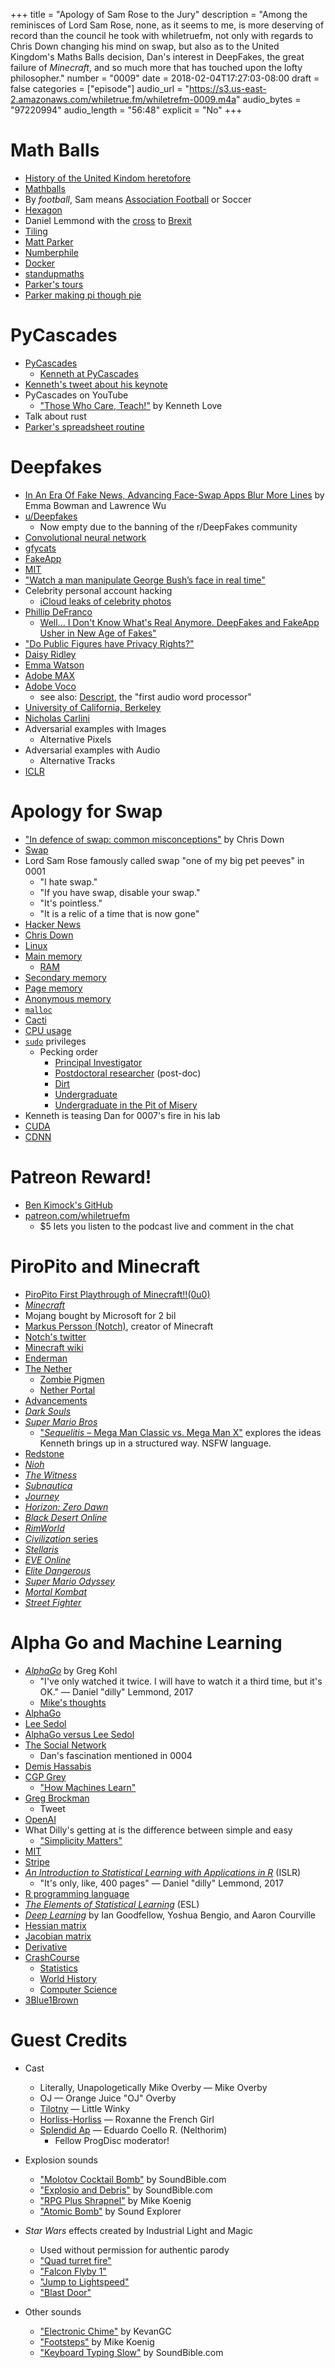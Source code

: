 +++
title = "Apology of Sam Rose to the Jury"
description = "Among the reminisces of Lord Sam Rose, none, as it seems to me, is more deserving of record than the council he took with whiletruefm, not only with regards to Chris Down changing his mind on swap, but also as to the United Kingdom's Maths Balls decision, Dan's interest in DeepFakes, the great failure of *Minecraft*, and so much more that has touched upon the lofty philosopher."
number = "0009"
date = 2018-02-04T17:27:03-08:00
draft = false
categories = ["episode"]
audio_url = "https://s3.us-east-2.amazonaws.com/whiletrue.fm/whiletrefm-0009.m4a"
audio_bytes = "97220994"
audio_length = "56:48"
explicit = "No"
+++

# Math Balls
* [History of the United Kindom heretofore](https://en.wikipedia.org/wiki/History_of_the_United_Kingdom)
* [Mathballs](https://petition.parliament.uk/petitions/202305)
* By *football*, Sam means [Association Football](https://en.wikipedia.org/wiki/Association_football) or Soccer
* [Hexagon](https://en.wikipedia.org/wiki/Hexagon)
* Daniel Lemmond with the [cross](https://en.wikipedia.org/wiki/Cross_(football)) to [Brexit](https://en.wikipedia.org/wiki/Brexit)
* [Tiling](https://en.wikipedia.org/wiki/Tessellation)
* [Matt Parker](http://standupmaths.com)
* [Numberphile](https://www.youtube.com/channel/UCoxcjq-8xIDTYp3uz647V5A)
* [Docker](https://www.docker.com)
* [standupmaths](https://www.youtube.com/channel/UCSju5G2aFaWMqn-_0YBtq5A)
* [Parker's tours](http://standupmaths.com/shows/)
* [Parker making pi though pie](https://www.youtube.com/watch?v=ZNiRzZ66YN0)

# PyCascades
* [PyCascades](https://www.pycascades.com)
  * [Kenneth at PyCascades](https://www.pycascades.com/talks/those-who-care-teach/)
* [Kenneth's tweet about his keynote](https://twitter.com/kennethlove/status/955835708115058688)
* PyCascades on YouTube
  * ["Those Who Care, Teach!"](https://www.youtube.com/watch?v=jNqIYsLcvrM&index=9&list=PLcNrB7gPa-NcF_-QQpI5uHnvJGnQkHRUQ) by Kenneth Love
* Talk about rust
* [Parker's spreadsheet routine](https://www.youtube.com/watch?v=UBX2QQHlQ_I)

# Deepfakes
* [In An Era Of Fake News, Advancing Face-Swap Apps Blur More Lines](https://www.npr.org/2018/02/03/582767531/in-an-era-of-fake-news-advancing-face-swap-apps-blur-more-lines) by Emma Bowman and Lawrence Wu
* [u/Deepfakes](https://www.reddit.com/user/deepfakes/comments/)
  * Now empty due to the banning of the r/DeepFakes community
* [Convolutional neural network](https://en.wikipedia.org/wiki/Convolutional_neural_network)
* [gfycats](https://gfycat.com)
* [FakeApp](http://www.fakeapp.org)
* [MIT](https://en.wikipedia.org/wiki/Massachusetts_Institute_of_Technology)
* ["Watch a man manipulate George Bush’s face in real time"](https://www.theverge.com/2016/3/21/11275462/facial-transfer-donald-trump-george-bush-video)
* Celebrity personal account hacking
  * [iCloud leaks of celebrity photos](https://en.wikipedia.org/wiki/ICloud_leaks_of_celebrity_photos)
* [Phillip DeFranco](https://en.wikipedia.org/wiki/Philip_DeFranco)
  * [Well... I Don't Know What's Real Anymore. DeepFakes and FakeApp Usher in New Age of Fakes"](https://www.youtube.com/watch?v=Uivy6vnP2B0)
* ["Do Public Figures have Privacy Rights?"](https://soapboxie.com/social-issues/Do-Public-Figures-have-Privacy-Rights)
* [Daisy Ridley](https://en.wikipedia.org/wiki/Daisy_Ridley)
* [Emma Watson](https://en.wikipedia.org/wiki/Emma_Watson)
* [Adobe MAX](https://max.adobe.com)
* [Adobe Voco](https://en.wikipedia.org/wiki/Adobe_Voco)
  * see also: [Descript](https://www.descript.com), the "first audio word processor"
* [University of California, Berkeley](https://en.wikipedia.org/wiki/University_of_California,_Berkeley)
* [Nicholas Carlini](https://nicholas.carlini.com)
* Adversarial examples with Images
  * Alternative Pixels
* Adversarial examples with Audio
  * Alternative Tracks
* [ICLR](https://iclr.cc)

# Apology for Swap
* ["In defence of swap: common misconceptions"](https://chrisdown.name/2018/01/02/in-defence-of-swap.html) by Chris Down
* [Swap](https://serverfault.com/questions/48486/what-is-swap-memory)
* Lord Sam Rose famously called swap "one of my big pet peeves" in 0001
  * "I hate swap."
  * "If you have swap, disable your swap."
  * "It's pointless."
  * "It is a relic of a time that is now gone"
* [Hacker News](https://news.ycombinator.com/)
* [Chris Down](https://chrisdown.name/)
* [Linux](https://www.kernel.org/)
* [Main memory](https://en.wikipedia.org/wiki/Computer_data_storage#Primary_storage)
  * [RAM](https://en.wikipedia.org/wiki/Random-access_memory)
* [Secondary memory](https://en.wikipedia.org/wiki/Auxiliary_memory)
* [Page memory](https://en.wikipedia.org/wiki/Paging)
* [Anonymous memory](https://en.wikipedia.org/wiki/Virtual_memory)
* [`malloc`](https://en.wikipedia.org/wiki/C_dynamic_memory_allocation)
* [Cacti](https://www.cacti.net)
* [CPU usage](https://en.wikipedia.org/wiki/CPU_time)
* [`sudo`](https://en.wikipedia.org/wiki/Sudo) privileges
  * Pecking order
    * [Principal Investigator](https://en.wikipedia.org/wiki/Principal_investigator)
    * [Postdoctoral researcher](https://en.wikipedia.org/wiki/Principal_investigator) (post-doc)
    * [Dirt](https://en.wikipedia.org/wiki/Dirt)
    * [Undergraduate](https://en.wikipedia.org/wiki/Undergraduate_research)
    * [Undergraduate in the Pit of Misery](https://www.youtube.com/watch?v=boD27Qq9kJw)
* Kenneth is teasing Dan for 0007's fire in his lab
* [CUDA](https://en.wikipedia.org/wiki/CUDA)
* [CDNN](https://www.ceva-dsp.com/product/ceva-deep-neural-network-cdnn/)

# Patreon Reward!
* [Ben Kimock's GitHub](https://github.com/saethlin)
* [patreon.com/whiletruefm](https://www.patreon.com/whiletruefm)
  * $5 lets you listen to the podcast live and comment in the chat

# PiroPito and Minecraft
* [PiroPito First Playthrough of Minecraft!!(0u0)](https://www.youtube.com/playlist?list=PLbqkLu2V1bJJUQ2aLZjFdz8decGs1kHg-)
* [*Minecraft*](https://minecraft.net/)
* Mojang bought by Microsoft for 2 bil
* [Markus Persson (Notch)](https://en.wikipedia.org/wiki/Markus_Persson), creator of Minecraft
* [Notch's twitter](https://twitter.com/notch)
* [Minecraft wiki](https://minecraft.gamepedia.com/Minecraft_Wiki)
* [Enderman](https://minecraft.gamepedia.com/Enderman)
* [The Nether](https://minecraft.gamepedia.com/The_Nether)
  * [Zombie Pigmen](https://minecraft.gamepedia.com/Zombie_Pigman)
  * [Nether Portal](https://minecraft.gamepedia.com/Nether_portal)
* [Advancements](https://minecraft.gamepedia.com/Advancements)
* [*Dark Souls*](https://en.wikipedia.org/wiki/Dark_Souls)
* [*Super Mario Bros*](https://en.wikipedia.org/wiki/Super_Mario_Bros.)
  * ["*Sequelitis* &ndash; Mega Man Classic vs. Mega Man X"](https://www.youtube.com/watch?v=8FpigqfcvlM) explores the ideas Kenneth brings up in a structured way. NSFW language.
* [Redstone](https://minecraft.gamepedia.com/Redstone)
* [*Nioh*](https://en.wikipedia.org/wiki/Nioh)
* [*The Witness*](http://the-witness.net)
* [*Subnautica*](https://unknownworlds.com/subnautica/)
* [*Journey*](http://thatgamecompany.com/#games/journey/)
* [*Horizon: Zero Dawn*](https://www.guerrilla-games.com/play/horizon)
* [*Black Desert Online*](https://www.blackdesertonline.com)
* [*RimWorld*](https://rimworldgame.com)
* [*Civilization* series](https://civilization.com)
* [*Stellaris*](http://www.stellarisgame.com/)
* [*EVE Online*](http://www.eveonline.com/)
* [*Elite Dangerous*](https://www.elitedangerous.com)
* [*Super Mario Odyssey*](https://en.wikipedia.org/wiki/Super_Mario_Odyssey)
* [*Mortal Kombat*](http://www.mortalkombat.com)
* [*Street Fighter*](https://streetfighter.com)

# Alpha Go and Machine Learning
* [*AlphaGo*](https://www.alphagomovie.com) by Greg Kohl
  * "I've only watched it twice. I will have to watch it a third time, but it's OK." &mdash; Daniel "dilly" Lemmond, 2017
  * [Mike's thoughts](https://letterboxd.com/lethargilistic/film/alphago/)
* [AlphaGo](https://en.wikipedia.org/wiki/AlphaGo)
* [Lee Sedol](https://en.wikipedia.org/wiki/Lee_Sedol)
* [AlphaGo versus Lee Sedol](https://en.wikipedia.org/wiki/AlphaGo_versus_Lee_Sedol)
* [The Social Network](https://en.wikipedia.org/wiki/The_Social_Network)
  * Dan's fascination mentioned in 0004
* [Demis Hassabis](http://demishassabis.com)
* [CGP Grey](https://www.youtube.com/user/CGPGrey)
  * ["How Machines Learn"](https://www.youtube.com/watch?v=R9OHn5ZF4Uo)
* [Greg Brockman](https://gregbrockman.com)
  * Tweet
* [OpenAI](https://openai.com)
* What Dilly's getting at is the difference between simple and easy
  * ["Simplicity Matters"](https://www.youtube.com/watch?v=rI8tNMsozo0)
* [MIT](https://en.wikipedia.org/wiki/Massachusetts_Institute_of_Technology)
* [Stripe](https://stripe.com)
* [*An Introduction to Statistical Learning with Applications in R*](http://www-bcf.usc.edu/~gareth/ISL/) (ISLR)
  * "It's only, like, 400 pages" &mdash; Daniel "dilly" Lemmond, 2017
* [R programming language](https://www.r-project.org)
* [*The Elements of Statistical Learning*](https://web.stanford.edu/~hastie/ElemStatLearn/) (ESL)
* [*Deep Learning*](http://www.deeplearningbook.org) by Ian Goodfellow, Yoshua Bengio, and Aaron Courville
* [Hessian matrix](https://en.wikipedia.org/wiki/Hessian_matrix)
* [Jacobian matrix](https://en.wikipedia.org/wiki/Jacobian_matrix_and_determinant)
* [Derivative](https://en.wikipedia.org/wiki/Derivative)
* [CrashCourse](https://en.wikipedia.org/wiki/Derivative)
  * [Statistics](https://www.youtube.com/playlist?list=PL8dPuuaLjXtNM_Y-bUAhblSAdWRnmBUcr)
  * [World History](https://www.youtube.com/playlist?list=PLBDA2E52FB1EF80C9)
  * [Computer Science](https://www.youtube.com/playlist?list=PL8dPuuaLjXtNlUrzyH5r6jN9ulIgZBpdo)
* [3Blue1Brown](https://www.youtube.com/channel/UCYO_jab_esuFRV4b17AJtAw)

# Guest Credits
* Cast
  * Literally, Unapologetically Mike Overby &mdash; Mike Overby
  * OJ &mdash; Orange Juice "OJ" Overby
  * [Tilotny](http://starwars.wikia.com/wiki/Tilotny) &mdash; Little Winky
  * [Horliss-Horliss](http://starwars.wikia.com/wiki/Horliss-Horliss) &mdash; Roxanne the French Girl
  * [Splendid Ap](http://starwars.wikia.com/wiki/Splendid_Ap) &mdash; Eduardo Coello R. (Nelthorim)
    * Fellow ProgDisc moderator!

* Explosion sounds
  * ["Molotov Cocktail Bomb"](http://soundbible.com/283-Molotov-Cocktail-Bomb.html) by SoundBible.com
  * ["Explosio and Debris"](http://soundbible.com/168-Explosion-And-Debris.html) by SoundBible.com
  * ["RPG Plus Shrapnel"](http://soundbible.com/2075-RPG-Plus-Shrapnel.html) by Mike Koenig
  * ["Atomic Bomb"](http://soundbible.com/1983-Atomic-Bomb.html) by Sound Explorer

* *Star Wars* effects created by Industrial Light and Magic
  * Used without permission for authentic parody
  * ["Quad turret fire"](http://www.soundboard.com/sb/sound/963812)
  * ["Falcon Flyby 1"](http://www.soundboard.com/sb/sound/963801)
  * ["Jump to Lightspeed"](http://www.soundboard.com/sb/sound/963809)
  * ["Blast Door"](http://www.soundboard.com/sb/sound/963757)

* Other sounds
  * ["Electronic Chime"](http://soundbible.com/1598-Electronic-Chime.html) by KevanGC
  * ["Footsteps"](http://soundbible.com/911-Footsteps.html) by Mike Koenig
  * ["Keyboard Typing Slow"](http://soundbible.com/496-Keyboard-Typing-Slow.html) by SoundBible.com
